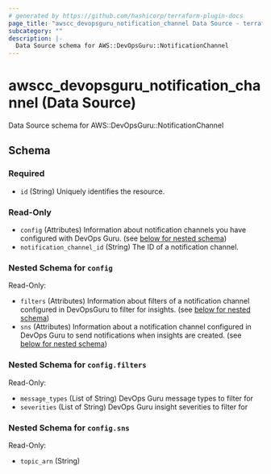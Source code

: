 ```yaml
---
# generated by https://github.com/hashicorp/terraform-plugin-docs
page_title: "awscc_devopsguru_notification_channel Data Source - terraform-provider-awscc"
subcategory: ""
description: |-
  Data Source schema for AWS::DevOpsGuru::NotificationChannel
---
```


# awscc_devopsguru_notification_channel (Data Source)

Data Source schema for AWS::DevOpsGuru::NotificationChannel



<!-- schema generated by tfplugindocs -->
## Schema

### Required

- `id` (String) Uniquely identifies the resource.

### Read-Only

- `config` (Attributes) Information about notification channels you have configured with DevOps Guru. (see [below for nested schema](#nestedatt--config))
- `notification_channel_id` (String) The ID of a notification channel.

<a id="nestedatt--config"></a>
### Nested Schema for `config`

Read-Only:

- `filters` (Attributes) Information about filters of a notification channel configured in DevOpsGuru to filter for insights. (see [below for nested schema](#nestedatt--config--filters))
- `sns` (Attributes) Information about a notification channel configured in DevOps Guru to send notifications when insights are created. (see [below for nested schema](#nestedatt--config--sns))

<a id="nestedatt--config--filters"></a>
### Nested Schema for `config.filters`

Read-Only:

- `message_types` (List of String) DevOps Guru message types to filter for
- `severities` (List of String) DevOps Guru insight severities to filter for


<a id="nestedatt--config--sns"></a>
### Nested Schema for `config.sns`

Read-Only:

- `topic_arn` (String)
